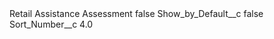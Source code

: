 <?xml version="1.0" encoding="UTF-8"?>
<CustomMetadata xmlns="http://soap.sforce.com/2006/04/metadata" xmlns:xsi="http://www.w3.org/2001/XMLSchema-instance" xmlns:xsd="http://www.w3.org/2001/XMLSchema">
    <label>Retail Assistance Assessment</label>
    <protected>false</protected>
    <values>
        <field>Show_by_Default__c</field>
        <value xsi:type="xsd:boolean">false</value>
    </values>
    <values>
        <field>Sort_Number__c</field>
        <value xsi:type="xsd:double">4.0</value>
    </values>
</CustomMetadata>
